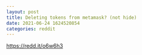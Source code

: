```yaml
--- 
layout: post 
title: Deleting tokens from metamask? (not hide) 
date: 2021-06-24 1624520854 
categories: reddit 
--- 
```

https://redd.it/o6w6h3